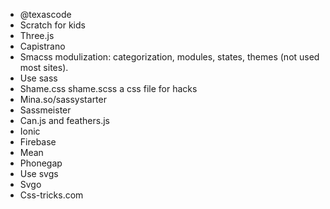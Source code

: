 - @texascode
- Scratch for kids
- Three.js
- Capistrano
- Smacss modulization: categorization, modules, states, themes (not used most sites). 
- Use sass
- Shame.css shame.scss a css file for hacks
- Mina.so/sassystarter
- Sassmeister
- Can.js and feathers.js
- Ionic
- Firebase
- Mean
- Phonegap
- Use svgs
- Svgo
- Css-tricks.com
